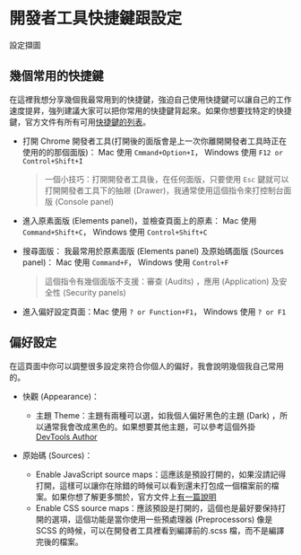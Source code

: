 
# 開發者工具快捷鍵跟設定

設定擷圖

## 幾個常用的快捷鍵
在這裡我想分享幾個我最常用到的快捷鍵，強迫自己使用快捷鍵可以讓自己的工作速度提昇，強列建議大家可以把你常用的快捷鍵背起來。如果你想要找特定的快捷鍵，官方文件有所有可用[快捷鍵的列表](https://developers.google.com/web/tools/chrome-devtools/shortcuts)。

- 打開 Chrome 開發者工具(打開後的面版會是上一次你離開開發者工具時正在使用的的那個面版)： Mac 使用 `Cmmand+Option+I`， Windows 使用 `F12 or Control+Shift+I`
  > 一個小技巧：打開開發者工具後，在任何面版，只要使用 `Esc` 鍵就可以打開開發者工具下的抽屜 (Drawer)，我通常使用這個指令來打控制台面版 (Console panel)

- 進入原素面版 (Elements panel)，並檢查頁面上的原素： Mac 使用 `Command+Shift+C`， Windows 使用 `Control+Shift+C`
- 搜尋面版： 我最常用於原素面版 (Elements panel) 及原始碼面版 (Sources panel)： Mac 使用 `Command+F`， Windows 使用 `Control+F`
  > 這個指令有幾個面版不支援：審查 (Audits) ，應用 (Application) 及安全性 (Security panels)
- 進入偏好設定頁面：Mac 使用 `? or Function+F1`， Windows 使用 `? or F1`

## 偏好設定
在這頁面中你可以調整很多設定來符合你個人的偏好，我會說明幾個我自己常用的。
- 快觀 (Appearance)：
    - 主題 Theme：主題有兩種可以選，如我個人偏好黑色的主題 (Dark) ，所以通常我會改成黑色的。如果想要其他主題，可以參考這個外掛 [DevTools Author](https://github.com/micjamking/devtools-author)

- 原始碼 (Sources)：
    - Enable JavaScript source maps：這應該是預設打開的，如果沒請記得打開，這樣可以讓你在除錯的時候可以看到還未打包成一個檔案前的檔案。如果你想了解更多關於，官方文件上[有一篇說明](https://developers.google.com/web/tools/chrome-devtools/javascript/source-maps)
    - Enable CSS source maps：應該預設是打開的，這個也是最好要保持打開的選項，這個功能是當你使用一些預處理器 (Preprocessors) 像是 SCSS 的時候，可以在開發者工具裡看到編譯前的.scss 檔，而不是編譯完後的檔案。
